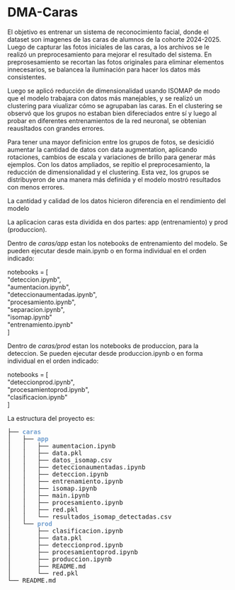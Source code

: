 # DMA-Caras

El objetivo es entrenar un sistema de reconocimiento facial, donde el dataset son imagenes de las caras de alumnos de la cohorte 2024-2025. Luego de capturar las fotos iniciales de las caras, a los archivos se le realizó un preprocesamiento para mejorar el resultado del sistema. En preprosesamiento se recortan las fotos originales para eliminar elementos innecesarios, se balancea la iluminación para hacer los datos más consistentes.
 
Luego se aplicó reducción de dimensionalidad usando ISOMAP de modo que el modelo trabajara con datos más manejables, y se realizó un clustering para viualizar cómo se agrupaban las caras. En el clustering se observó que los grupos no estaban bien difereciados entre sí y luego al probar en diferentes entrenamientos de la red neuronal, se obtenian reausltados con grandes errores.
 
Para tener una mayor definicion entre los grupos de fotos, se desicidió aumentar la cantidad de datos con data augmentation, aplicando rotaciones, cambios de escala y variaciones de brillo para generar más ejemplos. Con los datos ampliados, se repitio el preprocesamiento, la reducción de dimensionalidad y el clustering. Esta vez, los grupos se distribuyeron de una manera más definida y el modelo mostró resultados con menos errores.
 
La cantidad y calidad de los datos hicieron diferencia en el rendimiento del modelo



La aplicacion caras esta dividida en dos partes: app (entrenamiento) y prod (produccion).

Dentro de *caras/app* estan los notebooks de entrenamiento del modelo. Se pueden ejecutar desde main.ipynb o en forma individual en el orden indicado:

notebooks = [<br>
    "deteccion.ipynb",<br>
    "aumentacion.ipynb",<br>
    "deteccionaumentadas.ipynb",<br>
    "procesamiento.ipynb",<br>
    "separacion.ipynb",<br>
    "isomap.ipynb"<br>
    "entrenamiento.ipynb"<br>
]


Dentro de *caras/prod* estan los notebooks de produccion, para la deteccion. Se pueden ejecutar desde produccion.ipynb o en forma individual en el orden indicado:

notebooks = [<br>
    "deteccionprod.ipynb",<br>
    "procesamientoprod.ipynb",<br>
    "clasificacion.ipynb"<br>
]

La estructura del proyecto es: 

<pre>├── <font color="#729FCF"><b>caras</b></font>
│   ├── <font color="#729FCF"><b>app</b></font>
│   │   ├── aumentacion.ipynb
│   │   ├── data.pkl
│   │   ├── datos_isomap.csv
│   │   ├── deteccionaumentadas.ipynb
│   │   ├── deteccion.ipynb
│   │   ├── entrenamiento.ipynb
│   │   ├── isomap.ipynb
│   │   ├── main.ipynb
│   │   ├── procesamiento.ipynb
│   │   ├── red.pkl
│   │   └── resultados_isomap_detectadas.csv
│   └── <font color="#729FCF"><b>prod</b></font>
│       ├── clasificacion.ipynb
│       ├── data.pkl
│       ├── deteccionprod.ipynb
│       ├── procesamientoprod.ipynb
│       ├── produccion.ipynb
│       ├── README.md
│       └── red.pkl
└── README.md
</pre>